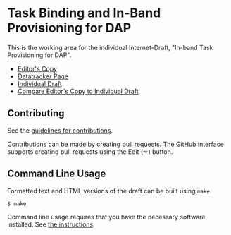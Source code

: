 # Task Binding and In-Band Provisioning for DAP

This is the working area for the individual Internet-Draft, "In-band Task Provisioning for DAP".

* [Editor's Copy](https://ietf-wg-ppm.github.io/draft-ietf-ppm-dap-taskprov/#go.draft-ietf-ppm-dap-taskprov.html)
* [Datatracker Page](https://datatracker.ietf.org/doc/draft-ietf-ppm-dap-taskprov)
* [Individual Draft](https://datatracker.ietf.org/doc/html/draft-ietf-ppm-dap-taskprov)
* [Compare Editor's Copy to Individual Draft](https://ietf-wg-ppm.github.io/draft-ietf-ppm-dap-taskprov/#go.draft-ietf-ppm-dap-taskprov.diff)


## Contributing

See the
[guidelines for contributions](https://github.com/ietf-wg-ppm/draft-ietf-ppm-dap-taskprov/blob/main/CONTRIBUTING.md).

Contributions can be made by creating pull requests.
The GitHub interface supports creating pull requests using the Edit (✏) button.


## Command Line Usage

Formatted text and HTML versions of the draft can be built using `make`.

```sh
$ make
```

Command line usage requires that you have the necessary software installed.  See
[the instructions](https://github.com/martinthomson/i-d-template/blob/main/doc/SETUP.md).

